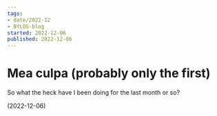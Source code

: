 ```yaml
---
tags:
- date/2022-12
- BYLOS-blog
started: 2022-12-06
published: 2022-12-06
---
```


# Mea culpa (probably only the first)

So what the heck have I been doing for the last month or so?


(2022-12-06)